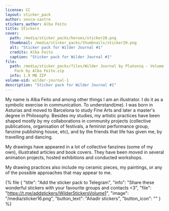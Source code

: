 ```yaml
---
license: CC
layout: sticker_pack
author: xesca-sastre
stickers_author: Alba Feito
title: Stickers
cover:
  path: /media/sticker_packs/heroes/sticker20.png
  thumbnail: /media/sticker_packs/thumbnails/sticker20.png
  alt: "Sticker pack for Wilder Journal #1"
  credits: Alba Feito
  caption: "Sticker pack for Wilder Journal #1"
file:
  path: /media/sticker_packs/files/Wilder Journal by Platoniq - Volume 1 Sticker
    Pack by Alba Feito.zip
  info: 1.9 MB ZIP
volume-uid: wilder-journal-1
description: "Sticker pack for Wilder Journal #1"
---
```

My name is Alba Feito and among other things I am an illustrator. I do it as a symbolic exercise in communication. To understand(me). I was born in Asturias and moved to Barcelona to study Fine Arts and later a master's degree in Philosophy. Besides my studies, my artistic practices have been shaped mostly by my collaborations in community projects (collective publications, organisation of festivals, a feminist performance group, fanzine publishing house, etc), and by the friends that life has given me, by travelling and dancing.

My drawings have appeared in a lot of collective fanzines (some of my own), illustrated articles and book covers. They have been moved in several animation projects, hosted exhibitions and conducted workshops. 

My drawing practices also include my ceramic pieces, my paintings, or any of the possible approaches that may appear to me.



{% file { "title": "Add the sticker pack to Telegram", "info": "Share these wonderful stickers with your favourite groups and contacts <3", "file": "https://t.me/addstickers/WilderStickersVolume1", "image": "/media/sticker16.png", "button_text": "Añadir stickers", "button_icon": "" } %}